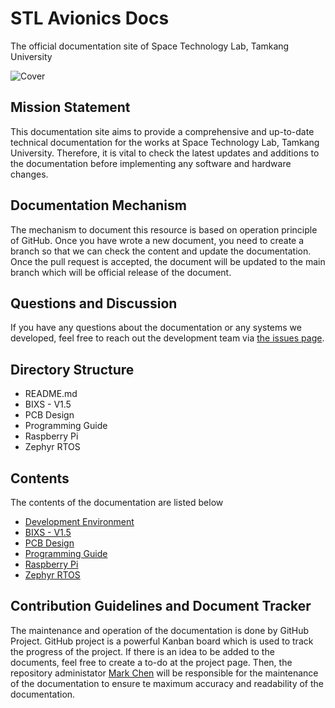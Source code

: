 # STL Avionics Docs
The official documentation site of Space Technology Lab, Tamkang University

![Cover](/Cover.png)

## Mission Statement
This documentation site aims to provide a comprehensive and up-to-date technical documentation for the works at Space Technology Lab, Tamkang University. Therefore, it is vital to check the latest updates and additions to the documentation before implementing any software and hardware changes.

## Documentation Mechanism
The mechanism to document this resource is based on operation principle of GitHub. Once you have wrote a new document, you need to create a branch so that we can check the content and update the documentation. Once the pull request is accepted, the document will be updated to the main branch which will be official release of the document.

## Questions and Discussion
If you have any questions about the documentation or any systems we developed, feel free to reach out the development team via [the issues page](https://github.com/TKU-STL/Docs/issues). 

## Directory Structure
- README.md
- BIXS - V1.5
- PCB Design
- Programming Guide
- Raspberry Pi
- Zephyr RTOS

## Contents
The contents of the documentation are listed below
- [Development Environment](/Development-Environment.md)
- [BIXS - V1.5](./BIXS-V1.5/README.md)
- [PCB Design](https://github.com/TKU-STL/Docs/tree/main/PCB-Design/README.md)
- [Programming Guide](https://github.com/TKU-STL/Docs/tree/main/Programming-Guide/README.md)
- [Raspberry Pi](https://github.com/TKU-STL/Docs/tree/main/Raspberry-Pi/README.md)
- [Zephyr RTOS](https://github.com/TKU-STL/Docs/tree/main/Zephyr-RTOS/RTOS.md)

## Contribution Guidelines and Document Tracker
The maintenance and operation of the documentation is done by GitHub Project. GitHub project is a powerful Kanban board which is used to track the progress of the project. If there is an idea to be added to the documents, feel free to create a to-do at the project page. Then, the repository administator [Mark Chen](https://github.com/MarkCodering) will be responsible for the maintenance of the documentation to ensure te maximum accuracy and readability of the documentation.
